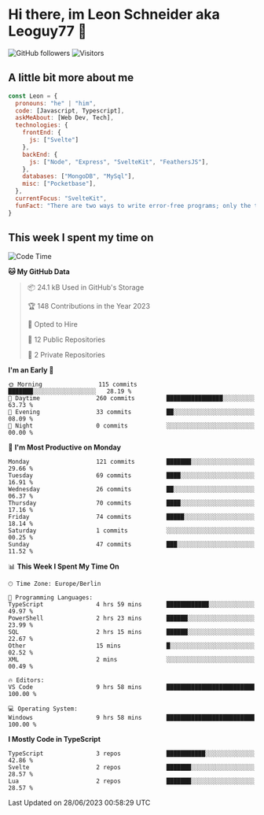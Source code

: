 # Hi there, im Leon Schneider aka Leoguy77 👋

![GitHub followers](https://img.shields.io/github/followers/leoguy77.svg?style=social&label=Followers) ![Visitors](https://visitor-badge.glitch.me/badge?page_id=leoguy77.leoguy77)

## A little bit more about me

```javascript
const Leon = {
  pronouns: "he" | "him",
  code: [Javascript, Typescript],
  askMeAbout: [Web Dev, Tech],
  technologies: {
    frontEnd: {
      js: ["Svelte"]
    },
    backEnd: {
      js: ["Node", "Express", "SvelteKit", "FeathersJS"],
    },
    databases: ["MongoDB", "MySql"],
    misc: ["Pocketbase"],
  },
  currentFocus: "SvelteKit",
  funFact: "There are two ways to write error-free programs; only the third one works"
}
```

## This week I spent my time on

<!--START_SECTION:waka-->
![Code Time](http://img.shields.io/badge/Code%20Time-76%20hrs%207%20mins-blue)

**🐱 My GitHub Data** 

> 📦 24.1 kB Used in GitHub's Storage 
 > 
> 🏆 148 Contributions in the Year 2023
 > 
> 💼 Opted to Hire
 > 
> 📜 12 Public Repositories 
 > 
> 🔑 2 Private Repositories 
 > 
**I'm an Early 🐤** 

```text
🌞 Morning                115 commits         ███████░░░░░░░░░░░░░░░░░░   28.19 % 
🌆 Daytime                260 commits         ████████████████░░░░░░░░░   63.73 % 
🌃 Evening                33 commits          ██░░░░░░░░░░░░░░░░░░░░░░░   08.09 % 
🌙 Night                  0 commits           ░░░░░░░░░░░░░░░░░░░░░░░░░   00.00 % 
```
📅 **I'm Most Productive on Monday** 

```text
Monday                   121 commits         ███████░░░░░░░░░░░░░░░░░░   29.66 % 
Tuesday                  69 commits          ████░░░░░░░░░░░░░░░░░░░░░   16.91 % 
Wednesday                26 commits          ██░░░░░░░░░░░░░░░░░░░░░░░   06.37 % 
Thursday                 70 commits          ████░░░░░░░░░░░░░░░░░░░░░   17.16 % 
Friday                   74 commits          █████░░░░░░░░░░░░░░░░░░░░   18.14 % 
Saturday                 1 commits           ░░░░░░░░░░░░░░░░░░░░░░░░░   00.25 % 
Sunday                   47 commits          ███░░░░░░░░░░░░░░░░░░░░░░   11.52 % 
```


📊 **This Week I Spent My Time On** 

```text
🕑︎ Time Zone: Europe/Berlin

💬 Programming Languages: 
TypeScript               4 hrs 59 mins       ████████████░░░░░░░░░░░░░   49.97 % 
PowerShell               2 hrs 23 mins       ██████░░░░░░░░░░░░░░░░░░░   23.99 % 
SQL                      2 hrs 15 mins       ██████░░░░░░░░░░░░░░░░░░░   22.67 % 
Other                    15 mins             █░░░░░░░░░░░░░░░░░░░░░░░░   02.52 % 
XML                      2 mins              ░░░░░░░░░░░░░░░░░░░░░░░░░   00.49 % 

🔥 Editors: 
VS Code                  9 hrs 58 mins       █████████████████████████   100.00 % 

💻 Operating System: 
Windows                  9 hrs 58 mins       █████████████████████████   100.00 % 
```

**I Mostly Code in TypeScript** 

```text
TypeScript               3 repos             ███████████░░░░░░░░░░░░░░   42.86 % 
Svelte                   2 repos             ███████░░░░░░░░░░░░░░░░░░   28.57 % 
Lua                      2 repos             ███████░░░░░░░░░░░░░░░░░░   28.57 % 
```




 Last Updated on 28/06/2023 00:58:29 UTC
<!--END_SECTION:waka-->
